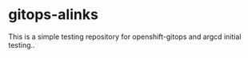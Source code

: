 # gitops-alinks

This is a simple testing repository for openshift-gitops and argcd initial testing..
